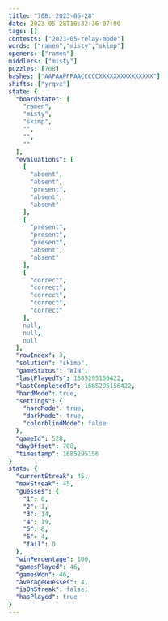```yaml
---
title: "708: 2023-05-28"
date: 2023-05-28T10:32:36-07:00
tags: []
contests: ["2023-05-relay-mode"]
words: ["ramen","misty","skimp"]
openers: ["ramen"]
middlers: ["misty"]
puzzles: [708]
hashes: ["AAPAAPPPAACCCCCXXXXXXXXXXXXXXX"]
shifts: ["yrqvz"]
state: {
  "boardState": [
    "ramen",
    "misty",
    "skimp",
    "",
    "",
    ""
  ],
  "evaluations": [
    [
      "absent",
      "absent",
      "present",
      "absent",
      "absent"
    ],
    [
      "present",
      "present",
      "present",
      "absent",
      "absent"
    ],
    [
      "correct",
      "correct",
      "correct",
      "correct",
      "correct"
    ],
    null,
    null,
    null
  ],
  "rowIndex": 3,
  "solution": "skimp",
  "gameStatus": "WIN",
  "lastPlayedTs": 1685295156422,
  "lastCompletedTs": 1685295156422,
  "hardMode": true,
  "settings": {
    "hardMode": true,
    "darkMode": true,
    "colorblindMode": false
  },
  "gameId": 528,
  "dayOffset": 708,
  "timestamp": 1685295156
}
stats: {
  "currentStreak": 45,
  "maxStreak": 45,
  "guesses": {
    "1": 0,
    "2": 1,
    "3": 14,
    "4": 19,
    "5": 8,
    "6": 4,
    "fail": 0
  },
  "winPercentage": 100,
  "gamesPlayed": 46,
  "gamesWon": 46,
  "averageGuesses": 4,
  "isOnStreak": false,
  "hasPlayed": true
}
---
```

<!-- more -->
